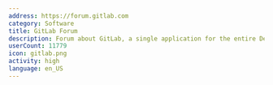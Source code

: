 ```yaml
---
address: https://forum.gitlab.com
category: Software
title: GitLab Forum
description: Forum about GitLab, a single application for the entire DevOps lifecycle
userCount: 11779
icon: gitlab.png
activity: high
language: en_US
---
```

